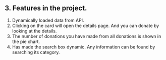 ## 3. Features in the project.

1. Dynamically loaded data from API.
1. Clicking on the card will open the details page. And you can donate by looking at the details.
1. The number of donations you have made from all donations is shown in the pie chart.
1. Has made the search box dynamic. Any information can be found by searching its category.
